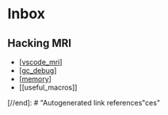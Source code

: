 # Inbox

## Hacking MRI

* [[vscode_mri]]
* [[gc_debug]]
* [[memory]]
* [[useful_macros]]

[//begin]: # "Autogenerated link references for markdown compatibility"
[vscode_mri]: vscode_mri "Setting up VSCode for MRI development"
[gc_debug]: gc_debug "Debugging Ruby GC"
[memory]: memory "Ruby Object/GC Lifecycle"
[//end]: # "Autogenerated link references"ces"
